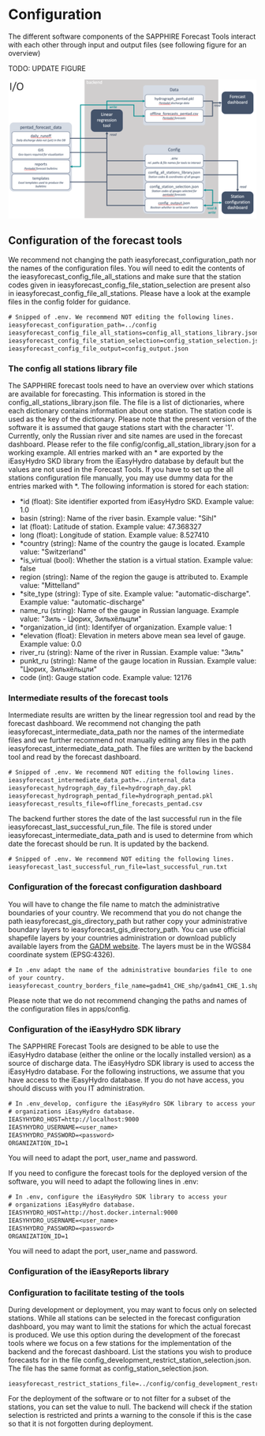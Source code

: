 # Configuration

The different software components of the SAPPHIRE Forecast Tools interact with each other through input and output files (see following figure for an overview)

TODO: UPDATE FIGURE

<img src="www/io.png" alt="IO" width="700"/>

## Configuration of the forecast tools
We recommend not changing the path ieasyforecast_configuration_path nor the names of the configuration files. You will need to edit the contents of the ieasyforecast_config_file_all_stations and make sure that the station codes given in ieasyforecast_config_file_station_selection are present also in ieasyforecast_config_file_all_stations. Please have a look at the example files in the config folder for guidance.
```
# Snipped of .env. We recommend NOT editing the following lines.
ieasyforecast_configuration_path=../config
ieasyforecast_config_file_all_stations=config_all_stations_library.json
ieasyforecast_config_file_station_selection=config_station_selection.json
ieasyforecast_config_file_output=config_output.json
```

### The config all stations library file
The SAPPHIRE forecast tools need to have an overview over which stations are available for forecasting. This information is stored in the config_all_stations_library.json file. The file is a list of dictionaries, where each dictionary contains information about one station. The station code is used as the key of the dictionary. Please note that the present version of the software it is assumed that gauge stations start with the character '1'. Currently, only the Russian river and site names are used in the forecast dashboard. Please refer to the file config/config_all_station_library.json for a working example. All entries marked with an * are exported by the iEasyHydro SKD library from the iEasyHydro database by default but the values are not used in the Forecast Tools. If you have to set up the all stations configuration file manually, you may use dummy data for the entries marked with *. The following information is stored for each station:
- *id (float): Site identifier exported from iEasyHydro SKD. Example value: 1.0
- basin (string): Name of the river basin. Example value: "Sihl"
- lat (float): Latitude of station. Example value: 47.368327
- long (float): Longitude of station. Example value: 8.527410
- *country (string): Name of the country the gauge is located. Example value: "Switzerland"
- *is_virtual (bool): Whether the station is a virtual station. Example value: false
- region (string): Name of the region the gauge is attributed to. Example value: "Mittelland"
- *site_type (string): Type of site. Example value: "automatic-discharge". Example value: "automatic-discharge"
- name_ru (string): Name of the gauge in Russian language. Example value: "Зиль - Цюрих, Зильхёльцли"
- *organization_id (int): Identifyer of organization. Example value: 1
- *elevation (float): Elevation in meters above mean sea level of gauge. Example value: 0.0
- river_ru (string): Name of the river in Russian. Example value: "Зиль"
- punkt_ru (string): Name of the gauge location in Russian. Example value: "Цюрих, Зильхёльцли"
- code (int): Gauge station code. Example value: 12176

### Intermediate results of the forecast tools
Intermediate results are written by the linear regression tool and read by the forecast dashboard. We recommend not changing the path ieasyforecast_intermediate_data_path nor the names of the intermediate files and we further recommend not manually editing any files in the path ieasyforecast_intermediate_data_path. The files are written by the backend tool and read by the forecast dashboard.
```
# Snipped of .env. We recommend NOT editing the following lines.
ieasyforecast_intermediate_data_path=../internal_data
ieasyforecast_hydrograph_day_file=hydrograph_day.pkl
ieasyforecast_hydrograph_pentad_file=hydrograph_pentad.pkl
ieasyforecast_results_file=offline_forecasts_pentad.csv
```
The backend further stores the date of the last successful run in the file ieasyforecast_last_successful_run_file. The file is stored under ieasyforecast_intermediate_data_path and is used to determine from which date the forecast should be run. It is updated by the backend.
```
# Snipped of .env. We recommend NOT editing the following lines.
ieasyforecast_last_successful_run_file=last_successful_run.txt
```

### Configuration of the forecast configuration dashboard
You will have to change the file name to match the administrative boundaries of your country. We recommend that you do not change the path ieasyforecast_gis_directory_path but rather copy your administrative boundary layers to ieasyforecast_gis_directory_path. You can use official shapefile layers by your countries administration or download publicly available layers from the [GADM website](https://gadm.org/data.html). The layers must be in the WGS84 coordinate system (EPSG:4326).
```
# In .env adapt the name of the administrative boundaries file to one of your country.
ieasyforecast_country_borders_file_name=gadm41_CHE_shp/gadm41_CHE_1.shp
```
Please note that we do not recommend changing the paths and names of the configuration files in apps/config.

### Configuration of the iEasyHydro SDK library
The SAPPHIRE Forecast Tools are designed to be able to use the iEasyHydro database (either the online or the locally installed version) as a source of discharge data. The iEasyHydro SDK library is used to access the iEasyHydro database. For the following instructions, we assume that you have access to the iEasyHydro database. If you do not have access, you should discuss with you IT administration.
```
# In .env_develop, configure the iEasyHydro SDK library to access your
# organizations iEasyHydro database.
IEASYHYDRO_HOST=http://localhost:9000
IEASYHYDRO_USERNAME=<user_name>
IEASYHYDRO_PASSWORD=<password>
ORGANIZATION_ID=1
```
You will need to adapt the port, user_name and password.

If you need to configure the forecast tools for the deployed version of the software, you will need to adapt the following lines in .env:
```
# In .env, configure the iEasyHydro SDK library to access your
# organizations iEasyHydro database.
IEASYHYDRO_HOST=http://host.docker.internal:9000
IEASYHYDRO_USERNAME=<user_name>
IEASYHYDRO_PASSWORD=<password>
ORGANIZATION_ID=1
```
You will need to adapt the port, user_name and password.

### Configuration of the iEasyReports library

### Configuration to facilitate testing of the tools
During development or deployment, you may want to focus only on selected stations. While all stations can be selected in the forecast configuration dashboard, you may want to limit the stations for which the actual forecast is produced. We use this option during the development of the forecast tools where we focus on a few stations for the implementation of the backend and the forecast dashboard. List the stations you wish to produce forecasts for in the file config_development_restrict_station_selection.json. The file has the same format as config_station_selection.json.
```
ieasyforecast_restrict_stations_file=../config/config_development_restrict_station_selection.json
```
For the deployment of the software or to not filter for a subset of the stations, you can set the value to null. The backend will check if the station selection is restricted and prints a warning to the console if this is the case so that it is not forgotten during deployment.